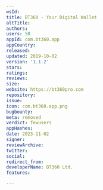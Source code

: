 ```yaml
---
wsId: 
title: BT360 - Your Digital Wallet
altTitle: 
authors: 
users: 50
appId: com.bt360.app
appCountry: 
released: 
updated: 2019-10-02
version: '1.1.2'
stars: 
ratings: 
reviews: 
size: 
website: https://bt360pro.com
repository: 
issue: 
icon: com.bt360.app.png
bugbounty: 
meta: removed
verdict: fewusers
appHashes: 
date: 2023-11-02
signer: 
reviewArchive: 
twitter: 
social: 
redirect_from: 
developerName: BT360 Ltd.
features: 

---
```


